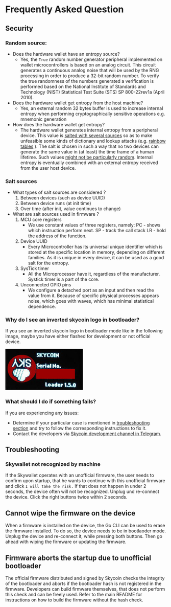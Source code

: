 # Frequently Asked Question

## Security

### Random source:

- Does the hardware wallet have an entropy source?
  * Yes, the `True` random number generator peripheral implemented on wallet
    microcontrollers is based on an analog circuit. This circuit generates a 
    continuous analog noise that will be used by the RNG processing in order to 
    produce a 32-bit random number. To verify the true randomness of the numbers 
    generated a verification is performed based on the
    National Institute of Standards and Technology (NIST) Statistical Test Suite (STS) 
    SP 800-22rev1a (April 2010).
- Does the hardware wallet get entropy from the host machine?
  * Yes, an external random 32 bytes  buffer is used to increase internal entropy
    when performing cryptographically sensitive operations e.g. mnemonic generation
- How does the hardware wallet get entropy?
  * The hardware wallet generates internal entropy from a peripheral device. This value is
    [salted with several sources](https://security.stackexchange.com/questions/73588/does-too-long-a-salt-reduce-the-security-of-a-stored-password-hash)
    so as to make unfeasible some kinds of dictionary and lookup attacks (e.g. [rainbow tables](https://en.wikipedia.org/wiki/Rainbow_table) ).
    The salt is chosen in such a way that no two devices can generate the same value in (at least) the time frame of a human lifetime.
    Such values [might not be particularly random](https://security.stackexchange.com/questions/16117/in-hashing-does-it-matter-how-random-a-salt-is).
    Internal entropy is eventually combined with an external entropy received from the user host device.
    
### Salt sources
- What types of salt sources are considered ?
     1. Between devices (such as device UUID)
     2. Between device runs (at init time)
     3. Over time (after init, value continues to change)
- What are salt sources used in firmware ?
     1. MCU core registers
        * We use constant values of three registers, namely: 
        PC - shows which instruction perform next.
        SP - track the call stack
        LR - hold the address of the function.
    2. Device UUID
        * Every Microcontroller has its universal unique identifier which is stored at the specific location in memory, depending on different families.
        As it is unique in every device, it can be used as a good salt for the entropy. 
    3. SysTick timer
        * All the Microprocessor have it, regardless of the manufacturer. Systick timer is a part of the core.
    4. Unconnected GPIO pins
        * We configure a detached port as an input and then read the value from it. Because of specific physical processes appears noise, which goes with waves, which has minimal statistical dependence.
### Why do I see an inverted skycoin logo in bootloader?

If you see an inverted skycoin logo in bootloader mode like in the following image, maybe you have either flashed for development or not official device.

![Kiku](images/skycoin_logo_inverted_bootloader.jpg)

### What should I do if something fails?

If you are experiencing any issues:

- Determine if your particular case is mentioned in [troubleshooting section](#troubleshooting) and try to follow the corresponding instructions to fix it.
- Contact the developers via [Skycoin development channel in Telegram](https://t.me/skycoindev).

## Troubleshooting

### Skywallet not recognized by machine

If the Skywallet operates with an unofficial firmware, the user needs to confirm upon startup, that he wants to continue with this unofficial firmware and click `I will take the risk.` If that does not happen in under 2 seconds, the device often will not be recognized. Unplug und re-connect the device. Click the right buttons twice within 2 seconds.

## Cannot wipe the firmware on the device

When a firmware is installed on the device, the Go CLI can be used to erase the firmware installed. To do so, the device needs to be in bootlaoder mode. Unplug the device and re-connect it, while pressing both buttons. Then go ahead with wiping the firmware or updating the firmware.

## Firmware aborts the startup due to unofficial bootloader

The official firmware distributed and signed by Skycoin checks the integrity of the bootloader and aborts if the bootloader hash is not registered in the firmware. Developers can build firmware themselves, that does not perform this check and can be freely used. Refer to the main README for instructions on how to build the firmware without the hash check. 

